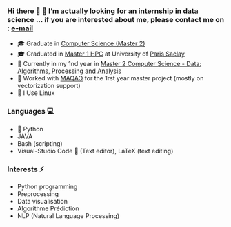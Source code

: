 ### Hi there 👋  👯 I’m actually looking for an internship in data science ... if you are interested about me, please contact me on : [e-mail](mailto:henni.amar24@gmail.com)

  - &#127891; Graduate in [Computer Science (Master 2)](https://www.ummto.dz/fgei/)
  - &#127891; Graduated in [Master 1 HPC](http://chps.uvsq.fr/master1/) at University of [Paris Saclay](https://www.universite-paris-saclay.fr/formation/master/calcul-haute-performance-simulation/m1-calcul-haute-performance-simulation)
  - &#127793; Currently in my 1nd year in [Master 2 Computer Science - Data: Algorithms, Processing and Analysis](https://odf.u-paris.fr/fr/offre-de-formation/master-XB/sciences-technologies-sante-STS/informatique-fondamentale-et-appliquee-K875KEVO/master-informatique-fondamentale-et-appliquee-donnees-algorithmes-traitement-et-analyse-JS1V66EH.html)
  - &#129520; Worked with
  [MAQAO](http://www.maqao.org/) for the 1rst year master
  project (mostly on vectorization support)
  - &#128039; I Use Linux
  
### Languages &#128187;

  - &#128013; Python 
  - JAVA 
  - Bash (scripting)
  - Visual-Studio Code &#129412; (Text editor), LaTeX (text editing)

### Interests ⚡ 

  - Python programming 
  - Preprocessing
  - Data visualisation 
  - Algorithme Prédiction
  - NLP (Natural Language Processing)

<!--
**amarHDev/amarHDev** is a ✨ _special_ ✨ repository because its `README.md` (this file) appears on your GitHub profile.

Here are some ideas to get you started:

- 🔭 I’m currently working on ...
- 🌱 I’m currently learning ...
- 👯 I’m looking to collaborate on ...
- 🤔 I’m looking for help with ...
- 💬 Ask me about ...
- 📫 How to reach me: ...
- 😄 Pronouns: ...
- ⚡ Fun fact: ...
-->
